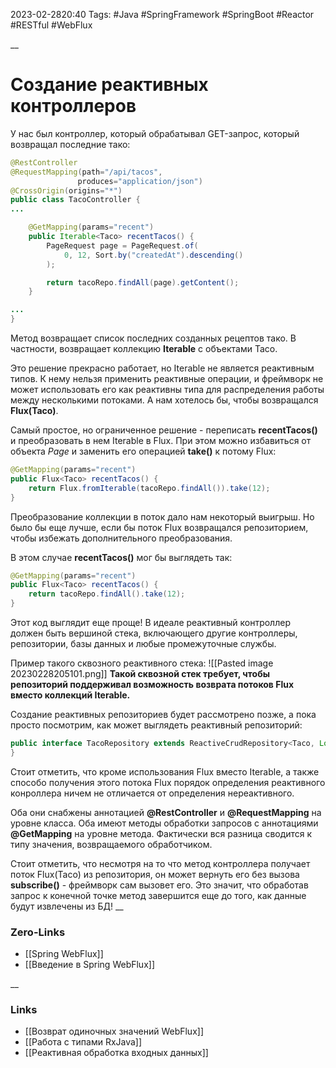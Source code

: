2023-02-2820:40
Tags: #Java #SpringFramework #SpringBoot #Reactor #RESTful #WebFlux

__
# Создание реактивных контроллеров

У нас был контроллер, который обрабатывал GET-запрос, который возвращал последние тако:
```java
@RestController
@RequestMapping(path="/api/tacos",
			   produces="application/json")
@CrossOrigin(origins="*")
public class TacoController {
...

	@GetMapping(params="recent")
	public Iterable<Taco> recentTacos() {
		PageRequest page = PageRequest.of(
			0, 12, Sort.by("createdAt").descending()
		);

		return tacoRepo.findAll(page).getContent();
	}

...
}
```
Метод возвращает список последних созданных рецептов тако. В частности, возвращает коллекцию **Iterable** с объектами Taco. 

Это решение прекрасно работает, но Iterable не является реактивным типов. К нему нельзя применить реактивные операции, и фреймворк не может использовать его как реактивны типа для распределения работы между несколькими потоками. А нам хотелось бы, чтобы возвращался **Flux(Taco)**.

Самый простое, но ограниченное решение - переписать **recentTacos()** и преобразовать в нем Iterable в Flux. При этом можно избавиться от объекта *Page* и заменить его операцией **take()** к потому Flux:
```java
@GetMapping(params="recent")
public Flux<Taco> recentTacos() {
	return Flux.fromIterable(tacoRepo.findAll()).take(12);
}
```
Преобразование коллекции в поток дало нам некоторый выигрыш. Но было бы еще лучше, если бы поток Flux возвращался репозиторием, чтобы избежать дополнительного преобразования.

В этом случае **recentTacos()** мог бы выглядеть так:
```java
@GetMapping(params="recent")
public Flux<Taco> recentTacos() {
	return tacoRepo.findAll().take(12);
}
```
Этот код выглядит еще проще! В идеале реактивный контроллер должен быть вершиной стека, включающего другие контроллеры, репозитории, базы данных и любые промежуточные службы.

Пример такого сквозного реактивного стека:
![[Pasted image 20230228205101.png]]
**Такой сквозной стек требует, чтобы репозиторий поддерживал возможность возврата потоков Flux вместо коллекций Iterable.**

Создание реактивных репозиториев будет рассмотрено позже, а пока просто посмотрим, как может выглядеть реактивный репозиторий:
```java
public interface TacoRepository extends ReactiveCrudRepository<Taco, Long> {
}
```
Стоит отметить, что кроме использования Flux вместо Iterable, а также способо получения этого потока Flux порядок определения реактивного конроллера ничем не отличается от определения нереактивного.

Оба они снабжены аннотацией **@RestController** и **@RequestMapping** на уровне класса. Оба имеют методы обработки запросов с аннотациями **@GetMapping** на уровне метода. Фактически вся разница сводится к типу значения, возвращаемого обработчиком.

Стоит отметить, что несмотря на то что метод контроллера получает поток Flux(Taco) из репозитория, он может вернуть его без вызова **subscribe()** - фреймворк сам вызовет его. Это значит, что обработав запрос к конечной точке метод завершится еще до того, как данные будут извлечены из БД!
__
### Zero-Links
- [[Spring WebFlux]]
- [[Введение в Spring WebFlux]]

__
### Links
- [[Возврат одиночных значений WebFlux]]
- [[Работа с типами RxJava]]
- [[Реактивная обработка входных данных]]

